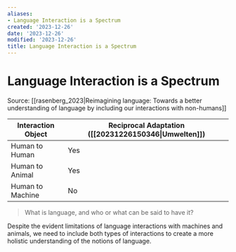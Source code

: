 ```yaml
---
aliases:
- Language Interaction is a Spectrum
created: '2023-12-26'
date: '2023-12-26'
modified: '2023-12-26'
title: Language Interaction is a Spectrum
---
```


# Language Interaction is a Spectrum

Source: [[rasenberg_2023|Reimagining language: Towards a better understanding of language by including our interactions with non-humans]]

| Interaction Object | Reciprocal  Adaptation ([[20231226150346\|Umwelten]]) |
| ---- | ---- |
| Human to Human | Yes |
| Human to Animal | Yes |
| Human to Machine | No |
> What is language, and who or what can be said to have it?

Despite the evident limitations of language interactions with machines and animals, we need to include both types of interactions to create a more holistic understanding of the notions of language.